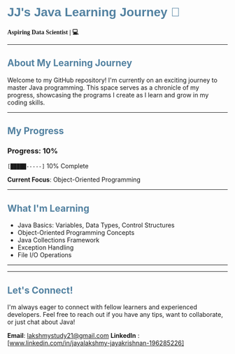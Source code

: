 # <span style="color:#5382a1; font-family:Arial;">JJ's Java Learning Journey 🎯</span>

**<span style="font-family:Times New Roman;">Aspiring Data Scientist | 💻</span>**

---

## <span style="color:#5382a1;">About My Learning Journey</span>
Welcome to my GitHub repository! I'm currently on an exciting journey to master Java programming. This space serves as a chronicle of my progress, showcasing the programs I create as I learn and grow in my coding skills.

---

## <span style="color:#5382a1;">My Progress</span>
### Progress: 10%

`[█████-----]` 10% Complete


**Current Focus**: Object-Oriented Programming

---

## <span style="color:#5382a1;">What I'm Learning</span>
- Java Basics: Variables, Data Types, Control Structures
- Object-Oriented Programming Concepts
- Java Collections Framework
- Exception Handling
- File I/O Operations

---


---

## <span style="color:#5382a1;">Let's Connect!</span>
I'm always eager to connect with fellow learners and experienced developers. Feel free to reach out if you have any tips, want to collaborate, or just chat about Java!

**Email**: [lakshmystudy21@gmail.com](mailto:lakshmystudy21@gmail.com)
**LinkedIn** : [www.linkedin.com/in/jayalakshmy-jayakrishnan-196285226]
